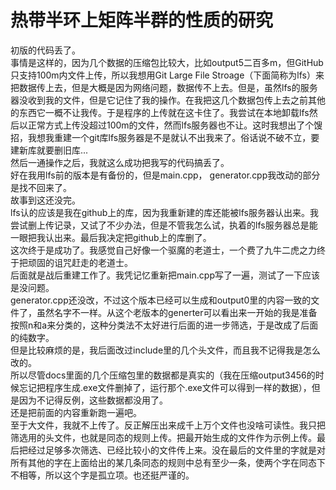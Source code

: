  # 热带半环上矩阵半群的性质的研究

初版的代码丢了。  
事情是这样的，因为几个数据的压缩包比较大，比如output5二百多m，但GitHub只支持100m内文件上传，所以我想用Git Large File Stroage（下面简称为lfs）来把数据传上去，但是大概是因为网络问题，数据传不上去。但是，虽然lfs的服务器没收到我的文件，但是它记住了我的操作。在我把这几个数据包传上去之前其他的东西它一概不让我传。于是程序的上传就在这卡住了。我尝试在本地卸载lfs然后以正常方式上传没超过100m的文件，然而lfs服务器也不让。这时我想出了个馊招，我想我重建一个git库lfs服务器是不是就认不出我来了。俗话说不破不立，要建新库就要删旧库...  
然后一通操作之后，我就这么成功把我写的代码搞丢了。   
好在我用lfs前的版本是有备份的，但是main.cpp， generator.cpp我改动的部分是找不回来了。    
故事到这还没完。  
lfs认的应该是我在github上的库，因为我重新建的库还能被lfs服务器认出来。我尝试删上传记录，又试了不少办法，但是不管我怎么试，执着的lfs服务器总是能一眼把我认出来。最后我决定把github上的库删了。    
这次终于是成功了。我感觉自己好像一个驱魔的老道士，一个费了九牛二虎之力终于把顽固的诅咒赶走的老道士。  
后面就是战后重建工作了。我凭记忆重新把main.cpp写了一遍，测试了一下应该是没问题。  
generator.cpp还没改，不过这个版本已经可以生成和output0里的内容一致的文件了，虽然名字不一样。从这个老版本的generter可以看出来一开始的我是准备按照n和a来分类的，这种分类法不太好进行后面的进一步筛选，于是改成了后面的纯数字。  
但是比较麻烦的是，我后面改过include里的几个头文件，而且我不记得我是怎么改的。  
所以尽管docs里面的几个压缩包里的数据都是真实的（我在压缩output3456的时候忘记把程序生成.exe文件删掉了，运行那个.exe文件可以得到一样的数据），但是因为不记得反例，这些数据都没用了。   
还是把前面的内容重新跑一遍吧。  
至于大文件，我就不上传了。反正解压出来成千上万个文件也没啥可读性。我只把筛选用的头文件，也就是同态的规则上传。把最开始生成的文件作为示例上传。最后把经过足够多次筛选、已经比较小的文件传上来。没在最后的文件里的字就是对所有其他的字在上面给出的某几条同态的规则中总有至少一条，使两个字在同态下不相等，所以这个字是孤立项。也还挺严谨的。